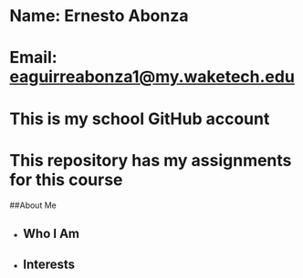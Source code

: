 # Name: Ernesto Abonza
# Email: eaguirreabonza1@my.waketech.edu
# This is my school GitHub account
# This repository has my assignments for this course

##About Me
* ## Who I Am
* ## Interests